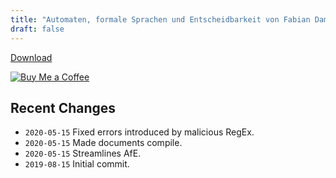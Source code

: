 ```yaml
---
title: "Automaten, formale Sprachen und Entscheidbarkeit von Fabian Damken (deutsch)"
draft: false
---
```


[Download](afe-summary.pdf)

[![Buy Me a Coffee](https://img.buymeacoffee.com/button-api/?text=Buy%20Me%20a%20Coffee&emoji=&slug=fdamken&button_colour=FFDD00&font_colour=000000&font_family=Cookie&outline_colour=000000&coffee_colour=ffffff)](https://www.buymeacoffee.com/fdamken)

## Recent Changes
- `2020-05-15` Fixed errors introduced by malicious RegEx.
- `2020-05-15` Made documents compile.
- `2020-05-15` Streamlines AfE.
- `2019-08-15` Initial commit.
